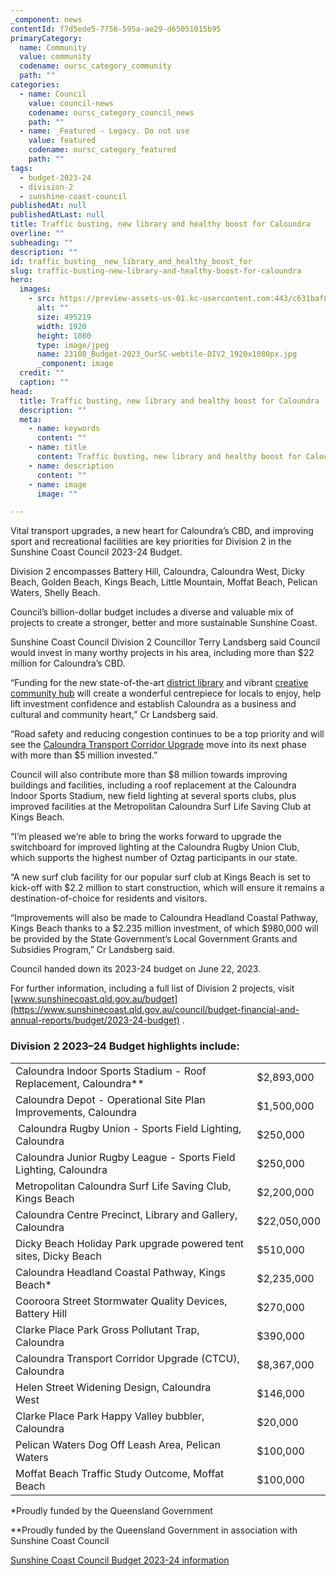 ```yaml
---
_component: news
contentId: f7d5ede5-7756-595a-ae29-d65051015b95
primaryCategory:
  name: Community
  value: community
  codename: oursc_category_community
  path: ""
categories:
  - name: Council
    value: council-news
    codename: oursc_category_council_news
    path: ""
  - name: _Featured - Legacy. Do not use
    value: featured
    codename: oursc_category_featured
    path: ""
tags:
  - budget-2023-24
  - division-2
  - sunshine-coast-council
publishedAt: null
publishedAtLast: null
title: Traffic busting, new library and healthy boost for Caloundra
overline: ""
subheading: ""
description: ""
id: traffic_busting__new_library_and_healthy_boost_for
slug: traffic-busting-new-library-and-healthy-boost-for-caloundra
hero:
  images:
    - src: https://preview-assets-us-01.kc-usercontent.com:443/c631baf8-1b46-001f-580c-d0001b68b4a8/a14abed3-ad38-4deb-8347-6697acec6887/23108_Budget-2023_OurSC-webtile-DIV2_1920x1080px.jpg
      alt: ""
      size: 495219
      width: 1920
      height: 1080
      type: image/jpeg
      name: 23108_Budget-2023_OurSC-webtile-DIV2_1920x1080px.jpg
      _component: image
  credit: ""
  caption: ""
head:
  title: Traffic busting, new library and healthy boost for Caloundra
  description: ""
  meta:
    - name: keywords
      content: ""
    - name: title
      content: Traffic busting, new library and healthy boost for Caloundra
    - name: description
      content: ""
    - name: image
      image: ""

---
```

Vital transport upgrades, a new heart for Caloundra’s CBD, and improving sport and recreational facilities are key priorities for Division 2 in the Sunshine Coast Council 2023-24 Budget. 

Division 2 encompasses Battery Hill, Caloundra, Caloundra West, Dicky Beach, Golden Beach, Kings Beach, Little Mountain, Moffat Beach, Pelican Waters, Shelly Beach.

Council’s billion-dollar budget includes a diverse and valuable mix of projects to create a stronger, better and more sustainable Sunshine Coast.

Sunshine Coast Council Division 2 Councillor Terry Landsberg said Council would invest in many worthy projects in his area, including more than $22 million for Caloundra’s CBD.

“Funding for the new state-of-the-art [district library](https://www.sunshinecoast.qld.gov.au/council/planning-and-projects/major-regional-projects/caloundra-cbd-project/cal-library)
&#x20;and vibrant [creative community hub](https://www.sunshinecoast.qld.gov.au/council/planning-and-projects/major-regional-projects/caloundra-cbd-project/create-caloundra)
&#x20;will create a wonderful centrepiece for locals to enjoy, help lift investment confidence and establish Caloundra as a business and cultural and community heart,” Cr Landsberg said.

“Road safety and reducing congestion continues to be a top priority and will see the [Caloundra Transport Corridor Upgrade](https://www.sunshinecoast.qld.gov.au/Council/Planning-and-Projects/Infrastructure-Projects/Caloundra-Transport-Corridor-Upgrade-Project)
&#x20;move into its next phase with more than $5 million invested.”

Council will also contribute more than $8 million towards improving buildings and facilities, including a roof replacement at the Caloundra Indoor Sports Stadium, new field lighting at several sports clubs, plus improved facilities at the Metropolitan Caloundra Surf Life Saving Club at Kings Beach.

“I’m pleased we’re able to bring the works forward to upgrade the switchboard for improved lighting at the Caloundra Rugby Union Club, which supports the highest number of Oztag participants in our state.

“A new surf club facility for our popular surf club at Kings Beach is set to kick-off with $2.2 million to start construction, which will ensure it remains a destination-of-choice for residents and visitors.

“Improvements will also be made to Caloundra Headland Coastal Pathway, Kings Beach thanks to a $2.235 million investment, of which $980,000 will be provided by the State Government’s Local Government Grants and Subsidies Program,” Cr Landsberg said.

Council handed down its 2023-24 budget on June 22, 2023.

For further information, including a full list of Division 2 projects, visit [www.sunshinecoast.qld.gov.au/budget](https://www.sunshinecoast.qld.gov.au/council/budget-financial-and-annual-reports/budget/2023-24-budget)
.

### Division 2 2023–24 Budget highlights include:

|                                                                    |             |
| ------------------------------------------------------------------ | ----------- |
| Caloundra Indoor Sports Stadium - Roof Replacement, Caloundra\*\*  | $2,893,000  |
| Caloundra Depot - Operational Site Plan Improvements, Caloundra    | $1,500,000  |
|  Caloundra Rugby Union - Sports Field Lighting, Caloundra          | $250,000    |
| Caloundra Junior Rugby League - Sports Field Lighting, Caloundra   | $250,000    |
| Metropolitan Caloundra Surf Life Saving Club, Kings Beach          | $2,200,000  |
| Caloundra Centre Precinct, Library and Gallery, Caloundra          | $22,050,000 |
| Dicky Beach Holiday Park upgrade powered tent sites, Dicky Beach   | $510,000    |
| Caloundra Headland Coastal Pathway, Kings Beach\*                  | $2,235,000  |
| Cooroora Street Stormwater Quality Devices, Battery Hill           | $270,000    |
| Clarke Place Park Gross Pollutant Trap, Caloundra                  | $390,000    |
| Caloundra Transport Corridor Upgrade (CTCU), Caloundra             | $8,367,000  |
| Helen Street Widening Design, Caloundra West                       | $146,000    |
| Clarke Place Park Happy Valley bubbler, Caloundra                  | $20,000     |
| Pelican Waters Dog Off Leash Area, Pelican Waters                  | $100,000    |
| Moffat Beach Traffic Study Outcome, Moffat Beach                   | $100,000    |

\*Proudly funded by the Queensland Government

\*\*Proudly funded by the Queensland Government in association with Sunshine Coast Council

[Sunshine Coast Council Budget 2023-24 information](https://www.sunshinecoast.qld.gov.au/council/budget-financial-and-annual-reports/budget/2023-24-budget)
